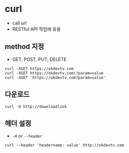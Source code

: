 # curl
* call url
* RESTful API 작업에 유용

## method 지정
* GET, POST, PUT, DELETE
```
curl -XGET https://okdevtv.com
curl -XGET https://okdevtv.com\?param=value
curl -XGET 'https://okdevtv.com?param=value'
```

## 다운로드
```
curl -O http://downloadlink
```

## 헤더 설정
* `-H` or `--header`
```
curl --header 'headername: value' http://okdevtv.com
```
